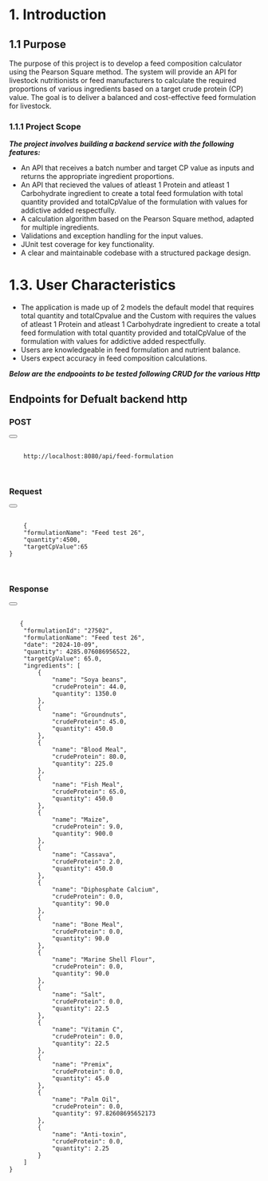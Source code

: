# 1. Introduction
## 1.1 Purpose
The purpose of this project is to develop a feed composition calculator using the Pearson Square method. The system will provide an API for livestock nutritionists or feed manufacturers to calculate the required proportions of various ingredients based on a target crude protein (CP) value. The goal is to deliver a balanced and cost-effective feed formulation for livestock.
### 1.1.1 Project Scope
***The project involves building a backend service with the following features:***
- An API that receives a batch number and target CP value as inputs and returns the appropriate ingredient proportions.
- An API that recieved the values of atleast 1 Protein and atleast 1 Carbohydrate ingredient to create a total feed formulation with total quantity provided and totalCpValue of the formulation with values for addictive added respectfully.
- A calculation algorithm based on the Pearson Square method, adapted for multiple ingredients.
- Validations and exception handling for the input values.
- JUnit test coverage for key functionality.
- A clear and maintainable codebase with a structured package design.

# 1.3. User Characteristics
- The application is made up of 2 models the default model that requires total quantity and totalCpvalue and the Custom with requires the values of atleast 1 Protein and atleast 1 Carbohydrate ingredient to create a total feed formulation with total quantity provided and totalCpValue of the formulation with values for addictive added respectfully.
- Users are knowledgeable in feed formulation and nutrient balance.
- Users expect accuracy in feed composition calculations.

***Below are the endpooints to be tested following CRUD for the various Http***
## Endpoints for Defualt backend http
### POST 
<div>
  <button onclick="copyToClipboard()"></button>
  <pre id="codeBlock">
    <code>
    http://localhost:8080/api/feed-formulation
    </code>
  </pre>
</div>

### Request
<div>
  <button onclick="copyToClipboard()"></button>
  <pre id="codeBlock">
    <code>
    {
    "formulationName": "Feed test 26",
    "quantity":4500,
    "targetCpValue":65
}
    </code>
  </pre>
</div>

### Response 
<div>
  <button onclick="copyToClipboard()"></button>
  <pre id="codeBlock">
    <code>
   {
    "formulationId": "27502",
    "formulationName": "Feed test 26",
    "date": "2024-10-09",
    "quantity": 4285.076086956522,
    "targetCpValue": 65.0,
    "ingredients": [
        {
            "name": "Soya beans",
            "crudeProtein": 44.0,
            "quantity": 1350.0
        },
        {
            "name": "Groundnuts",
            "crudeProtein": 45.0,
            "quantity": 450.0
        },
        {
            "name": "Blood Meal",
            "crudeProtein": 80.0,
            "quantity": 225.0
        },
        {
            "name": "Fish Meal",
            "crudeProtein": 65.0,
            "quantity": 450.0
        },
        {
            "name": "Maize",
            "crudeProtein": 9.0,
            "quantity": 900.0
        },
        {
            "name": "Cassava",
            "crudeProtein": 2.0,
            "quantity": 450.0
        },
        {
            "name": "Diphosphate Calcium",
            "crudeProtein": 0.0,
            "quantity": 90.0
        },
        {
            "name": "Bone Meal",
            "crudeProtein": 0.0,
            "quantity": 90.0
        },
        {
            "name": "Marine Shell Flour",
            "crudeProtein": 0.0,
            "quantity": 90.0
        },
        {
            "name": "Salt",
            "crudeProtein": 0.0,
            "quantity": 22.5
        },
        {
            "name": "Vitamin C",
            "crudeProtein": 0.0,
            "quantity": 22.5
        },
        {
            "name": "Premix",
            "crudeProtein": 0.0,
            "quantity": 45.0
        },
        {
            "name": "Palm Oil",
            "crudeProtein": 0.0,
            "quantity": 97.82608695652173
        },
        {
            "name": "Anti-toxin",
            "crudeProtein": 0.0,
            "quantity": 2.25
        }
    ]
}
    </code>
  </pre>
</div>

